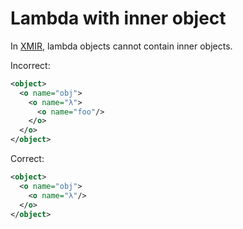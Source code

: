 # Lambda with inner object

In [XMIR], lambda objects cannot contain inner objects.

Incorrect:

```xml
<object>
  <o name="obj">
    <o name="λ">
      <o name="foo"/>
    </o>
  </o>
</object>
```

Correct:

```xml
<object>
  <o name="obj">
    <o name="λ"/>
  </o>
</object>
```

[XMIR]: https://news.eolang.org/2022-11-25-xmir-guide.html
